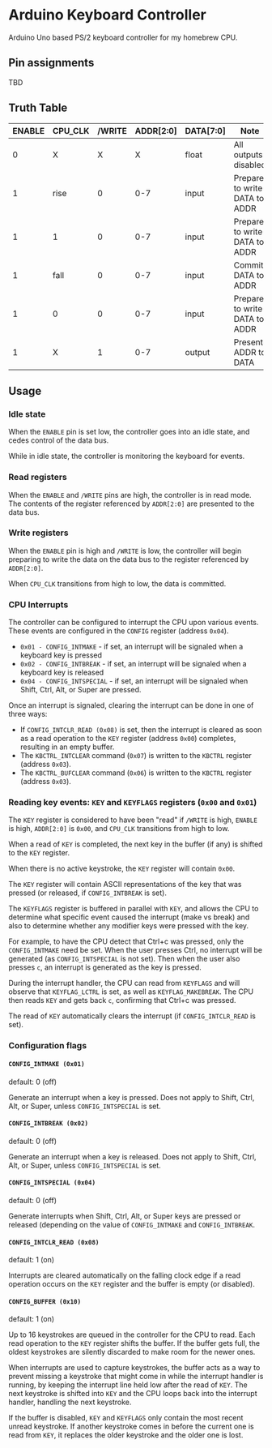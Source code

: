 Arduino Keyboard Controller
===========================

Arduino Uno based PS/2 keyboard controller for my homebrew CPU.

Pin assignments
---------------

TBD

Truth Table
-----------

| ENABLE | CPU_CLK | /WRITE | ADDR[2:0] | DATA[7:0] | Note |
| ------ | ------- | ------ | --------- | --------- | ---- |
|   0    |    X    |    X   |     X     |   float   | All outputs disabled |
|   1    |  rise   |    0   |    0-7    |   input   | Prepare to write DATA to ADDR |
|   1    |    1    |    0   |    0-7    |   input   | Prepare to write DATA to ADDR |
|   1    |  fall   |    0   |    0-7    |   input   | Commit DATA to ADDR |
|   1    |    0    |    0   |    0-7    |   input   | Prepare to write DATA to ADDR |
|   1    |    X    |    1   |    0-7    |   output  | Present ADDR to DATA |


Usage
-----

### Idle state

When the `ENABLE` pin is set low, the controller goes into an idle state, and
cedes control of the data bus.

While in idle state, the controller is monitoring the keyboard for events.

### Read registers

When the `ENABLE` and `/WRITE` pins are high, the controller is in read mode.
The contents of the register referenced by `ADDR[2:0]` are presented to the
data bus.

### Write registers

When the `ENABLE` pin is high and `/WRITE` is low, the controller will begin
preparing to write the data on the data bus to the register referenced by
`ADDR[2:0]`.

When `CPU_CLK` transitions from high to low, the data is committed.

### CPU Interrupts

The controller can be configured to interrupt the CPU upon various events.
These events are configured in the `CONFIG` register (address `0x04`).

* `0x01 - CONFIG_INTMAKE` - if set, an interrupt will be signaled when a
  keyboard key is pressed
* `0x02 - CONFIG_INTBREAK` - if set, an interrupt will be signaled when a
  keyboard key is released
* `0x04 - CONFIG_INTSPECIAL` - if set, an interrupt will be signaled when
  Shift, Ctrl, Alt, or Super are pressed.

Once an interrupt is signaled, clearing the interrupt can be done in one
of three ways:

* If `CONFIG_INTCLR_READ (0x08)` is set, then the interrupt is cleared
  as soon as a read operation to the `KEY` register (address `0x00`)
  completes, resulting in an empty buffer.
* The `KBCTRL_INTCLEAR` command (`0x07`) is written to the `KBCTRL` register
  (address `0x03`).
* The `KBCTRL_BUFCLEAR` command (`0x06`) is written to the `KBCTRL` register
  (address `0x03`).

### Reading key events: `KEY` and `KEYFLAGS` registers (`0x00` and `0x01`)

The `KEY` register is considered to have been "read" if `/WRITE` is high,
`ENABLE` is high, `ADDR[2:0]` is `0x00`, and `CPU_CLK` transitions from
high to low.

When a read of `KEY` is completed, the next key in the buffer (if any)
is shifted to the `KEY` register.

When there is no active keystroke, the `KEY` register will contain `0x00`.

The `KEY` register will contain ASCII representations of the key that was
pressed (or released, if `CONFIG_INTBREAK` is set).

The `KEYFLAGS` register is buffered in parallel with `KEY`, and allows
the CPU to determine what specific event caused the interrupt (make vs
break) and also to determine whether any modifier keys were pressed with
the key.

For example, to have the CPU detect that Ctrl+c was pressed, only the
`CONFIG_INTMAKE` need be set.  When the user presses Ctrl, no interrupt
will be generated (as `CONFIG_INTSPECIAL` is not set).  Then when the
user also presses `c`, an interrupt is generated as the key is pressed.

During the interrupt handler, the CPU can read from `KEYFLAGS` and will
observe that `KEYFLAG_LCTRL` is set, as well as `KEYFLAG_MAKEBREAK`.
The CPU then reads `KEY` and gets back `c`, confirming that Ctrl+c was
pressed.

The read of `KEY` automatically clears the interrupt (if `CONFIG_INTCLR_READ`
is set).

### Configuration flags

#### `CONFIG_INTMAKE (0x01)`

default: 0 (off)

Generate an interrupt when a key is pressed. Does not apply to Shift, Ctrl, Alt, or Super,
unless `CONFIG_INTSPECIAL` is set.

#### `CONFIG_INTBREAK (0x02)`

default: 0 (off)

Generate an interrupt when a key is released. Does not apply to Shift, Ctrl, Alt, or Super,
unless `CONFIG_INTSPECIAL` is set.

#### `CONFIG_INTSPECIAL (0x04)`

default: 0 (off)

Generate interrupts when Shift, Ctrl, Alt, or Super keys are pressed or released (depending on
the value of `CONFIG_INTMAKE` and `CONFIG_INTBREAK`.

#### `CONFIG_INTCLR_READ (0x08)`

default: 1 (on)

Interrupts are cleared automatically on the falling clock edge if a read operation occurs on
the `KEY` register and the buffer is empty (or disabled).

#### `CONFIG_BUFFER (0x10)`

default: 1 (on)

Up to 16 keystrokes are queued in the controller for the CPU to read.  Each read operation to
the `KEY` register shifts the buffer.  If the buffer gets full, the oldest keystrokes are
silently discarded to make room for the newer ones.

When interrupts are used to capture keystrokes, the buffer acts as a way to prevent missing
a keystroke that might come in while the interrupt handler is running, by keeping the interrupt
line held low after the read of `KEY`.  The next keystroke is shifted into `KEY` and the CPU
loops back into the interrupt handler, handling the next keystroke.

If the buffer is disabled, `KEY` and `KEYFLAGS` only contain the most recent unread keystroke.
If another keystroke comes in before the current one is read from `KEY`, it replaces the older
keystroke and the older one is lost.

